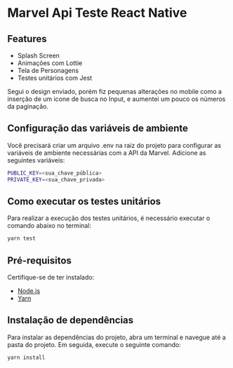 # Marvel Api Teste React Native
## Features
* Splash Screen
* Animações com Lottie
* Tela de Personagens
* Testes unitários com Jest

Segui o design enviado, porém fiz pequenas alterações no mobile como a inserção de um icone de busca no Input, e aumentei um pouco os números da paginação.

## Configuração das variáveis de ambiente

Você precisará criar um arquivo .env na raiz do projeto para configurar as variáveis de ambiente necessárias com a API da Marvel. Adicione as seguintes variáveis:

```bash
PUBLIC_KEY=<sua_chave_pública>
PRIVATE_KEY=<sua_chave_privada>
```

## Como executar os testes unitários

Para realizar a execução dos testes unitários, é necessário executar o comando abaixo no terminal:

```bash
yarn test
```

## Pré-requisitos

Certifique-se de ter instalado:

- [Node.js](https://nodejs.org/en/download/)
- [Yarn](https://yarnpkg.com/lang/en/docs/install/)

## Instalação de dependências

Para instalar as dependências do projeto, abra um terminal e navegue até a pasta do projeto. Em seguida, execute o seguinte comando:

```bash
yarn install
```
